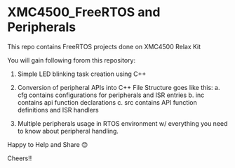 # XMC4500_FreeRTOS and Peripherals
This repo contains FreeRTOS projects done on XMC4500 Relax Kit


You will gain following forom this repository:
1. Simple LED blinking task creation using C++
2. Conversion of peripheral APIs into C++
  File Structure goes like this:
  a. cfg contains configurations for peripherals and ISR entries
  b. inc contains api function declarations
  c. src contains API function definitions and ISR handlers

3. Multiple peripherals usage in RTOS environment w/ everything you need to know about peripheral handling.


Happy to Help and Share 😊

Cheers!!
